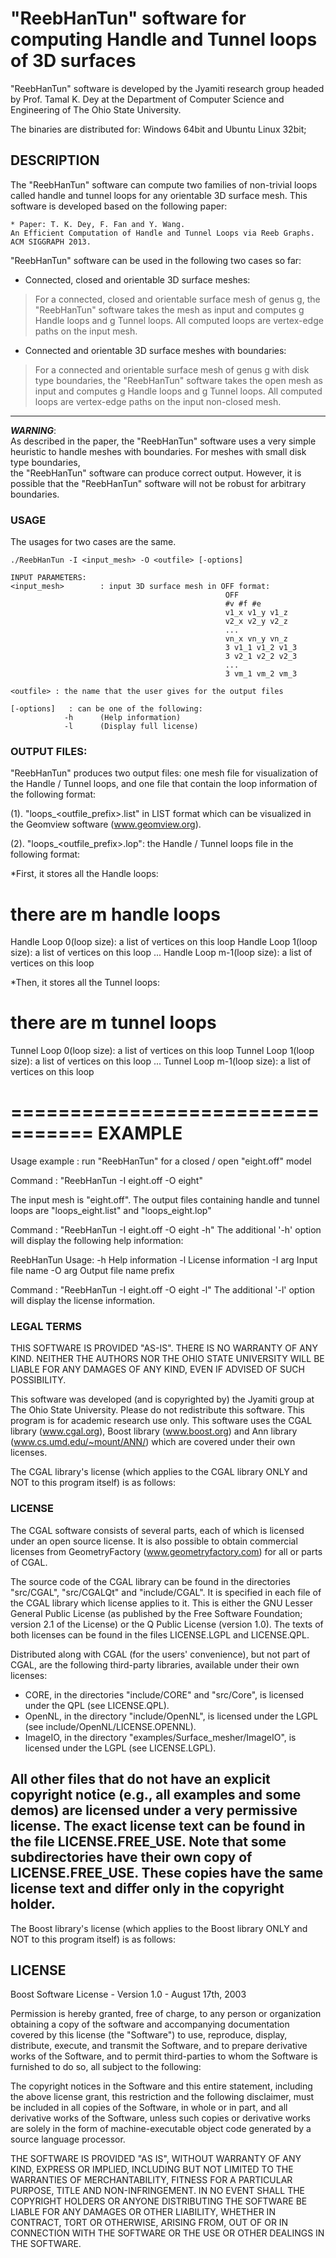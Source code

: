 # "ReebHanTun" software for computing Handle and Tunnel loops of 3D surfaces 

"ReebHanTun" software is developed by the Jyamiti research group headed by 
Prof. Tamal K. Dey at the Department of Computer Science and Engineering 
of The Ohio State University.

The binaries are distributed for: Windows 64bit and Ubuntu Linux 32bit;

## DESCRIPTION


The "ReebHanTun" software can compute two families of non-trivial loops 
called handle and tunnel loops for any orientable 3D surface mesh.
This software is developed based on the following paper:

	* Paper: T. K. Dey, F. Fan and Y. Wang.  
	An Efficient Computation of Handle and Tunnel Loops via Reeb Graphs. 
	ACM SIGGRAPH 2013.
 
"ReebHanTun" software can be used in the following two cases so far:

- Connected, closed and orientable 3D surface meshes:

> For a connected, closed and orientable surface mesh of genus g, 
the "ReebHanTun" software takes the mesh as input and 
computes g Handle loops and g Tunnel loops.
All computed loops are vertex-edge paths on the input mesh.

- Connected and orientable 3D surface meshes with boundaries:

> For a connected and orientable surface mesh of genus g 
with disk type boundaries, 
the "ReebHanTun" software takes the open mesh as input and
computes g Handle loops and g Tunnel loops.
All computed loops are vertex-edge paths on the input non-closed mesh.

---
_**WARNING**_:  
As described in the paper, the "ReebHanTun" software
uses a very simple heuristic to handle meshes with boundaries.
For meshes with small disk type boundaries,  
the "ReebHanTun" software can produce correct output.
However, it is possible that the "ReebHanTun" software will not be 
robust for arbitrary boundaries.  

### USAGE

The usages for two cases are the same.

`./ReebHanTun -I <input_mesh> -O <outfile> [-options]`

```
INPUT PARAMETERS:
<input_mesh>       	: input 3D surface mesh in OFF format:
												OFF
												#v #f #e
												v1_x v1_y v1_z
												v2_x v2_y v2_z
												...
												vn_x vn_y vn_z
												3 v1_1 v1_2 v1_3
												3 v2_1 v2_2 v2_3
												...
												3 vm_1 vm_2 vm_3						

<outfile> : the name that the user gives for the output files

[-options]   : can be one of the following:
	       	-h      (Help information)
	       	-l     	(Display full license) 
```

### OUTPUT FILES:

"ReebHanTun" produces two output files: one mesh file for visualization of 
the Handle / Tunnel loops, and one file that contain the loop information 
of the following format:

(1). "loops_<outfile_prefix>.list" in LIST format 
which can be visualized in the Geomview software
(www.geomview.org).

(2). "loops_<outfile_prefix>.lop": 
the Handle / Tunnel loops file in the following format:

*First, it stores all the Handle loops:

# there are m handle loops 
Handle Loop 0(loop size): a list of vertices on this loop 
Handle Loop 1(loop size): a list of vertices on this loop
	          ...
Handle Loop m-1(loop size): a list of vertices on this loop

*Then, it stores all the Tunnel loops:

# there are m tunnel loops
Tunnel Loop 0(loop size): a list of vertices on this loop
Tunnel Loop 1(loop size): a list of vertices on this loop
	          ...
Tunnel Loop m-1(loop size): a list of vertices on this loop

=================================
EXAMPLE
=================================

Usage example : run "ReebHanTun" for a closed / open "eight.off"  model

Command : "ReebHanTun -I eight.off -O eight"

The input mesh is "eight.off". 
The output files containing handle and tunnel loops are
"loops_eight.list" and "loops_eight.lop"

Command : "ReebHanTun -I eight.off -O eight -h"
The additional '-h' option will display the following 
help information:

ReebHanTun Usage:
  -h                    Help information
  -l                    License information
  -I arg                Input file name
  -O arg                Output file name prefix

Command : "ReebHanTun -I eight.off -O eight -l"
The additional '-l' option will display the license information.

### LEGAL TERMS

THIS SOFTWARE IS PROVIDED "AS-IS". THERE IS NO WARRANTY OF ANY KIND. 
NEITHER THE AUTHORS NOR THE OHIO STATE UNIVERSITY WILL BE LIABLE FOR 
ANY DAMAGES OF ANY KIND, EVEN IF ADVISED OF SUCH POSSIBILITY.

This software was developed (and is copyrighted by) the Jyamiti group at 
The Ohio State University. Please do not redistribute this software. 
This program is for academic research use only. This software uses the 
CGAL library (www.cgal.org), Boost library (www.boost.org) and Ann library
(www.cs.umd.edu/~mount/ANN/) which are covered under their own licenses.

The CGAL library's license 
(which applies to the CGAL library ONLY and NOT to this program itself) is 
as follows:
 
### LICENSE


The CGAL software consists of several parts, each of which is licensed under
an open source license. It is also possible to obtain commercial licenses
from GeometryFactory (www.geometryfactory.com) for all or parts of CGAL.

The source code of the CGAL library can be found in the directories
"src/CGAL", "src/CGALQt" and "include/CGAL". It is specified in each file of
the CGAL library which license applies to it. This is either the GNU Lesser
General Public License (as published by the Free Software Foundation;
version 2.1 of the License) or the Q Public License (version 1.0). The texts
of both licenses can be found in the files LICENSE.LGPL and LICENSE.QPL.  

Distributed along with CGAL (for the users' convenience), but not part of
CGAL, are the following third-party libraries, available under their own
licenses:

- CORE, in the directories "include/CORE" and "src/Core", is licensed under
  the QPL (see LICENSE.QPL).
- OpenNL, in the directory "include/OpenNL", is licensed under the LGPL
  (see include/OpenNL/LICENSE.OPENNL).
- ImageIO, in the directory "examples/Surface_mesher/ImageIO", is licensed
  under the LGPL (see LICENSE.LGPL).

All other files that do not have an explicit copyright notice (e.g., all
examples and some demos) are licensed under a very permissive license. The
exact license text can be found in the file LICENSE.FREE_USE. Note that some
subdirectories have their own copy of LICENSE.FREE_USE. These copies have
the same license text and differ only in the copyright holder.
---------------------------------------------------------------------------

The Boost library's license 
(which applies to the Boost library ONLY and NOT to this program itself) is 
as follows:

LICENSE
---------------------------------------------------------------------------
Boost Software License - Version 1.0 - August 17th, 2003

Permission is hereby granted, free of charge, to any person or organization
obtaining a copy of the software and accompanying documentation covered by
this license (the "Software") to use, reproduce, display, distribute,
execute, and transmit the Software, and to prepare derivative works of the
Software, and to permit third-parties to whom the Software is furnished to
do so, all subject to the following:

The copyright notices in the Software and this entire statement, including
the above license grant, this restriction and the following disclaimer,
must be included in all copies of the Software, in whole or in part, and
all derivative works of the Software, unless such copies or derivative
works are solely in the form of machine-executable object code generated by
a source language processor.

THE SOFTWARE IS PROVIDED "AS IS", WITHOUT WARRANTY OF ANY KIND, EXPRESS OR
IMPLIED, INCLUDING BUT NOT LIMITED TO THE WARRANTIES OF MERCHANTABILITY,
FITNESS FOR A PARTICULAR PURPOSE, TITLE AND NON-INFRINGEMENT. IN NO EVENT
SHALL THE COPYRIGHT HOLDERS OR ANYONE DISTRIBUTING THE SOFTWARE BE LIABLE
FOR ANY DAMAGES OR OTHER LIABILITY, WHETHER IN CONTRACT, TORT OR OTHERWISE,
ARISING FROM, OUT OF OR IN CONNECTION WITH THE SOFTWARE OR THE USE OR OTHER
DEALINGS IN THE SOFTWARE.
